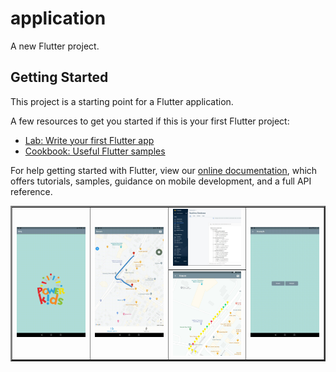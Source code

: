 # application

A new Flutter project.

## Getting Started

This project is a starting point for a Flutter application.

A few resources to get you started if this is your first Flutter project:

- [Lab: Write your first Flutter app](https://flutter.dev/docs/get-started/codelab)
- [Cookbook: Useful Flutter samples](https://flutter.dev/docs/cookbook)

For help getting started with Flutter, view our
[online documentation](https://flutter.dev/docs), which offers tutorials,
samples, guidance on mobile development, and a full API reference.


<table border="2" align="center">
  <tr>
    <td rowspan="2"><img src="https://github.com/mahirkursun/Flutter_App_Examples/blob/main/images/loginAnimation.gif" width="400" /></td>
    <td rowspan="2"><img src="https://github.com/mahirkursun/Flutter_App_Examples/blob/main/images/animation2.gif" width="400"/></td> 
    <td><img src="https://github.com/mahirkursun/Flutter_App_Examples/blob/main/images/konum3.JPG" width="400"/></td>
    <td  rowspan="2"><img src="https://github.com/mahirkursun/Flutter_App_Examples/blob/main/images/animation4.gif" width="400"/></td>
  </tr>
  <tr>
    <td><img src="https://github.com/mahirkursun/Flutter_App_Examples/blob/main/images/konum4.JPG" width="400"/></td>

  </tr>

</table>
